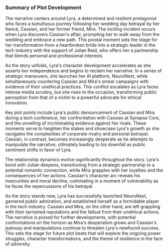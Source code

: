 ### Summary of Plot Development

The narrative centers around Lyra, a determined and resilient protagonist who faces a tumultuous journey following her wedding day betrayal by her fiancé, Cassian, and her former friend, Mira. The inciting incident occurs when Lyra discovers Cassian's affair, prompting her to walk away from the wedding and embrace a new path. This pivotal moment sets the stage for her transformation from a heartbroken bride into a strategic leader in the tech industry with the support of Julian Reid, who offers her a partnership that blends personal and professional interests.

As the story unfolds, Lyra's character development accelerates as she asserts her independence and begins to reclaim her narrative. In a series of strategic maneuvers, she launches her AI platform, NeuroNest, while simultaneously countering Cassian and Mira's smear campaigns with evidence of their unethical practices. This conflict escalates as Lyra faces intense media scrutiny, but she rises to the occasion, transforming public perception from that of a victim to a powerful advocate for ethical innovation.

Key plot points include Lyra's public denouncement of Cassian and Mira during a tech conference, her confrontation with Cassian at Synapse Core, and the unveiling of incriminating evidence against her rivals. These moments serve to heighten the stakes and showcase Lyra's growth as she navigates the complexities of corporate rivalry and personal betrayal. Cassian, in contrast, becomes increasingly desperate as he attempts to manipulate the narrative, ultimately leading to his downfall as public sentiment shifts in favor of Lyra.

The relationship dynamics evolve significantly throughout the story. Lyra's bond with Julian deepens, transitioning from a strategic partnership to a potential romantic connection, while Mira grapples with her loyalties and the consequences of her actions. Cassian's character arc reveals his insecurities and moral decline, culminating in a moment of vulnerability as he faces the repercussions of his betrayal.

As the story stands now, Lyra has successfully launched NeuroNest, garnered public admiration, and established herself as a formidable player in the tech industry. Cassian and Mira, on the other hand, are left grappling with their tarnished reputations and the fallout from their unethical actions. The narrative is poised for further developments, with potential confrontations on the horizon as Mira's desperation grows and Cassian's jealousy and manipulations continue to threaten Lyra's newfound success. This sets the stage for future plot beats that will explore the ongoing power struggles, character transformations, and the theme of resilience in the face of adversity.